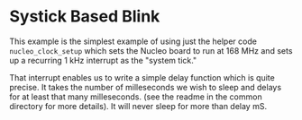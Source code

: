 # Systick Based Blink

This example is the simplest example of using just the helper code
`nucleo_clock_setup` which sets the Nucleo board to run at 168 MHz
and sets up a recurring 1 kHz interrupt as the "system tick."

That interrupt enables us to write a simple delay function which is
quite precise. It takes the number of milleseconds we wish to sleep
and delays for at least that many milleseconds. (see the readme in
the common directory for more details). It will never sleep for more
than delay mS.

